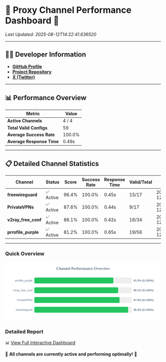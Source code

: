 # 🌟 Proxy Channel Performance Dashboard 🌟

_Last Updated: 2025-08-12T14:22:41.636520_

---

## 👩‍💻 Developer Information

- **[GitHub Profile](https://github.com/4n0nymou3)**  
- **[Project Repository](https://github.com/4n0nymou3/multi-proxy-config-fetcher)**  
- **[X (Twitter)](https://x.com/4n0nymou3)**  

---

## 📊 Performance Overview

| Metric                | Value       |
|-----------------------|-------------|
| **Active Channels**   | 4 / 4       |
| **Total Valid Configs** | 59          |
| **Average Success Rate** | 100.0%      |
| **Average Response Time** | 0.49s       |

---

## 📋 Detailed Channel Statistics

| Channel          | Status     | Score  | Success Rate | Response Time | Valid/Total | Last Success               |
|------------------|------------|--------|--------------|---------------|-------------|----------------------------|
| **freewireguard**  | ✅ Active  | 96.4%  | 100.0% | 0.45s         | 15/17       | 2025-08-12T14:22:41.634751 |
| **PrivateVPNs**  | ✅ Active  | 87.6%  | 100.0% | 0.44s         | 9/17       | 2025-08-12T14:22:41.156037 |
| **v2ray_free_conf**  | ✅ Active  | 86.1%  | 100.0% | 0.42s         | 16/34       | 2025-08-12T14:22:40.676102 |
| **prrofile_purple**  | ✅ Active  | 81.2%  | 100.0% | 0.65s         | 19/56       | 2025-08-12T14:22:40.184971 |

---

### Quick Overview
<div align="center">
  <a href="https://raw.githubusercontent.com/nullluser/NullRepo/refs/heads/main/assets/channel_stats_chart.svg">
    <img src="https://raw.githubusercontent.com/nullluser/NullRepo/refs/heads/main/assets/channel_stats_chart.svg" alt="Source Performance Statistics" width="800">
  </a>
</div>

### Detailed Report
📊 [View Full Interactive Dashboard](https://htmlpreview.github.io/?https://github.com/nullluser/NullRepo/blob/main/assets/performance_report.html)

🎉 **All channels are currently active and performing optimally!** 🎉
